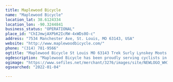 ```yaml
---
title: Maplewood Bicycle
name: "Maplewood Bicycle"
location_lat: 38.6124334
location_lon: -90.3244841
business_status: "OPERATIONAL"
place_id: "ChIJmwjAXPbK2IcRW-4xWDs0O-c"
address: "7534 Manchester Ave, St. Louis, MO 63143, USA"
website: "http://www.maplewoodbicycle.com/"
phone: "(314) 781-9566"
ogtitle: "Maplewood Bicycle St Louis MO 63143 Trek Surly Lynskey Moots Steelhead"
ogdescription: "Maplewood Bicycle has been proudly serving cyclists in St. Louis and beyond for over 40 years. We are bike nerds with a passion for precision service, fitting, and sales. Come see why!"
ogimage: "https://www.sefiles.net/merchant/3276/images/site/NEWLOGO_WHITE.png"
ogsearched: "2022-01-04"

---
```

